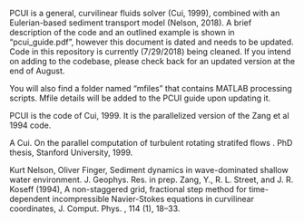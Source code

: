 PCUI is a general, curvilinear fluids solver (Cui, 1999), combined with an Eulerian-based sediment transport model (Nelson, 2018). A brief description of the code and an outlined example is shown in “pcui_guide.pdf”, however this document is dated and needs to be updated. Code in this repository is currently (7/29/2018) being cleaned. If you intend on adding to the codebase, please check back for an updated version at the end of August.

You will also find a folder named “mfiles” that contains MATLAB processing scripts. Mfile details will be added to the PCUI guide upon updating it. 

PCUI is the code of Cui, 1999. It is the parallelized version of the Zang et al 1994 code.

A Cui. On the parallel computation of turbulent rotating stratifed flows . PhD
thesis, Stanford University, 1999.

Kurt Nelson, Oliver Finger, Sediment dynamics in wave-dominated shallow water environment.  J. Geophys. Res. in prep.
Zang, Y., R. L. Street, and J. R. Koseff (1994), A non-staggered grid, fractional step method for time-dependent incompressible Navier-Stokes equations in curvilinear coordinates, J. Comput. Phys. , 114 (1), 18–33.
